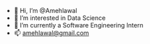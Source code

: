 - 👋 Hi, I’m @Amehlawal
- 👀 I’m interested in Data Science
- 🌱 I’m currently a Software Engineering Intern
- 📫 amehlawal@gmail.com

<!---
Amehlawal/Amehlawal is a ✨ special ✨ repository because its `README.md` (this file) appears on your GitHub profile.
You can click the Preview link to take a look at your changes.
--->
